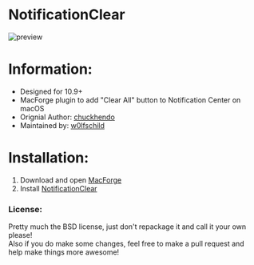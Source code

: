 # NotificationClear

![preview](preview.png) 

# Information:

- Designed for 10.9+ 
- MacForge plugin to add "Clear All" button to Notification Center on macOS
- Orignial Author: [chuckhendo](https://github.com/chuckhendo)
- Maintained by: [w0lfschild](https://github.com/w0lfschild)

# Installation:

1. Download and open [MacForge](https://github.com/w0lfschild/app_updates/raw/master/MacForge/MacForge.zip)
2. Install [NotificationClear](https://www.macenhance.com/mflink?macforge://github.com/w0lfschild/myRepo/raw/master/mytweaks/org.w0lf.NotificationClear)

### License:
Pretty much the BSD license, just don't repackage it and call it your own please!    
Also if you do make some changes, feel free to make a pull request and help make things more awesome!
